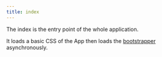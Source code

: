 ```yaml
---
title: index
---
```


The index is the entry point of the whole application.

It loads a basic CSS of the App then loads the [bootstrapper][1] asynchronously.

[1]: architecture/components/bootstrapper.md
